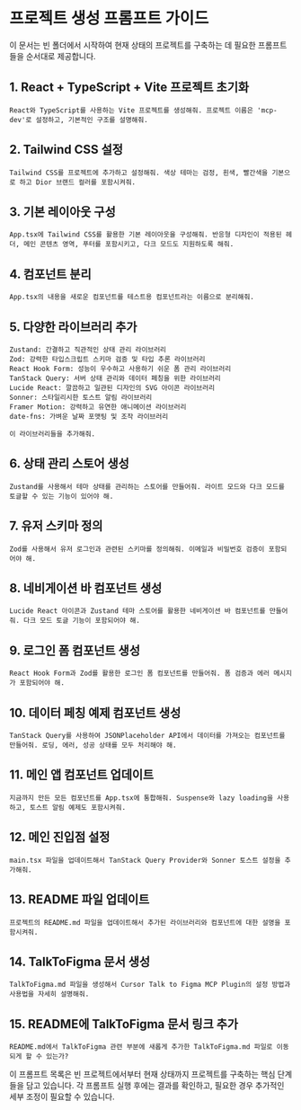 # 프로젝트 생성 프롬프트 가이드

이 문서는 빈 폴더에서 시작하여 현재 상태의 프로젝트를 구축하는 데 필요한 프롬프트들을 순서대로 제공합니다.

## 1. React + TypeScript + Vite 프로젝트 초기화

```
React와 TypeScript를 사용하는 Vite 프로젝트를 생성해줘. 프로젝트 이름은 'mcp-dev'로 설정하고, 기본적인 구조를 설명해줘.
```

## 2. Tailwind CSS 설정

```
Tailwind CSS를 프로젝트에 추가하고 설정해줘. 색상 테마는 검정, 흰색, 빨간색을 기본으로 하고 Dior 브랜드 컬러를 포함시켜줘.
```

## 3. 기본 레이아웃 구성

```
App.tsx에 Tailwind CSS를 활용한 기본 레이아웃을 구성해줘. 반응형 디자인이 적용된 헤더, 메인 콘텐츠 영역, 푸터를 포함시키고, 다크 모드도 지원하도록 해줘.
```

## 4. 컴포넌트 분리

```
App.tsx의 내용을 새로운 컴포넌트를 테스트용 컴포넌트라는 이름으로 분리해줘.
```

## 5. 다양한 라이브러리 추가

```
Zustand: 간결하고 직관적인 상태 관리 라이브러리
Zod: 강력한 타입스크립트 스키마 검증 및 타입 추론 라이브러리
React Hook Form: 성능이 우수하고 사용하기 쉬운 폼 관리 라이브러리
TanStack Query: 서버 상태 관리와 데이터 페칭을 위한 라이브러리
Lucide React: 깔끔하고 일관된 디자인의 SVG 아이콘 라이브러리
Sonner: 스타일리시한 토스트 알림 라이브러리
Framer Motion: 강력하고 유연한 애니메이션 라이브러리
date-fns: 가벼운 날짜 포맷팅 및 조작 라이브러리

이 라이브러리들을 추가해줘.
```

## 6. 상태 관리 스토어 생성

```
Zustand를 사용해서 테마 상태를 관리하는 스토어를 만들어줘. 라이트 모드와 다크 모드를 토글할 수 있는 기능이 있어야 해.
```

## 7. 유저 스키마 정의

```
Zod를 사용해서 유저 로그인과 관련된 스키마를 정의해줘. 이메일과 비밀번호 검증이 포함되어야 해.
```

## 8. 네비게이션 바 컴포넌트 생성

```
Lucide React 아이콘과 Zustand 테마 스토어를 활용한 네비게이션 바 컴포넌트를 만들어줘. 다크 모드 토글 기능이 포함되어야 해.
```

## 9. 로그인 폼 컴포넌트 생성

```
React Hook Form과 Zod를 활용한 로그인 폼 컴포넌트를 만들어줘. 폼 검증과 에러 메시지가 포함되어야 해.
```

## 10. 데이터 페칭 예제 컴포넌트 생성

```
TanStack Query를 사용하여 JSONPlaceholder API에서 데이터를 가져오는 컴포넌트를 만들어줘. 로딩, 에러, 성공 상태를 모두 처리해야 해.
```

## 11. 메인 앱 컴포넌트 업데이트

```
지금까지 만든 모든 컴포넌트를 App.tsx에 통합해줘. Suspense와 lazy loading을 사용하고, 토스트 알림 예제도 포함시켜줘.
```

## 12. 메인 진입점 설정

```
main.tsx 파일을 업데이트해서 TanStack Query Provider와 Sonner 토스트 설정을 추가해줘.
```

## 13. README 파일 업데이트

```
프로젝트의 README.md 파일을 업데이트해서 추가된 라이브러리와 컴포넌트에 대한 설명을 포함시켜줘.
```

## 14. TalkToFigma 문서 생성

```
TalkToFigma.md 파일을 생성해서 Cursor Talk to Figma MCP Plugin의 설정 방법과 사용법을 자세히 설명해줘.
```

## 15. README에 TalkToFigma 문서 링크 추가

```
README.md에서 TalkToFigma 관련 부분에 새롭게 추가한 TalkToFigma.md 파일로 이동되게 할 수 있는가?
```

이 프롬프트 목록은 빈 프로젝트에서부터 현재 상태까지 프로젝트를 구축하는 핵심 단계들을 담고 있습니다. 각 프롬프트 실행 후에는 결과를 확인하고, 필요한 경우 추가적인 세부 조정이 필요할 수 있습니다.
